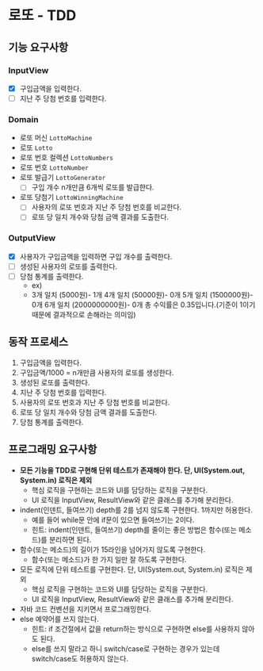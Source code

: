 # 로또 - TDD


## 기능 요구사항

### InputView

- [x]  구입금액을 입력한다.
- [ ]  지난 주 당첨 번호를 입력한다.

### Domain

- 로또 머신 `LottoMachine`
- 로또 `Lotto`
- 로또 번호 컬렉션 `LottoNumbers`
- 로또 번호 `LottoNumber` 
- 로또 발급기 `LottoGenerator` 
    - [ ]  구입 개수 n개만큼 6개씩 로또를 발급한다.
- 로또 당첨기 `LottoWinningMachine` 
    - [ ]  사용자의 로또 번호과 지난 주 당첨 번호를 비교한다.
    - [ ]  로또 당 일치 개수와 당첨 금액 결과를 도출한다.

### OutputView

- [x]  사용자가 구입금액을 입력하면 구입 개수를 출력한다.
- [ ]  생성된 사용자의 로또를 출력한다.
- [ ]  당첨 통계를 출력한다.
    - ex)
    - 3개 일치 (5000원)- 1개
      4개 일치 (50000원)- 0개
      5개 일치 (1500000원)- 0개
      6개 일치 (2000000000원)- 0개
      총 수익률은 0.35입니다.(기준이 1이기 때문에 결과적으로 손해라는 의미임)

## 동작 프로세스

1. 구입금액을 입력한다.
2. 구입금액/1000 = n개만큼 사용자의 로또를 생성한다.
3. 생성된 로또를 출력한다.
4. 지난 주 당첨 번호를 입력한다.
5. 사용자의 로또 번호과 지난 주 당첨 번호를 비교한다.
6. 로또 당 일치 개수와 당첨 금액 결과를 도출한다.
7. 당첨 통계를 출력한다.

## **프로그래밍 요구사항**

- **모든 기능을 TDD로 구현해 단위 테스트가 존재해야 한다. 단, UI(System.out, System.in) 로직은 제외**
    - 핵심 로직을 구현하는 코드와 UI를 담당하는 로직을 구분한다.
    - UI 로직을 InputView, ResultView와 같은 클래스를 추가해 분리한다.
- indent(인덴트, 들여쓰기) depth를 2를 넘지 않도록 구현한다. 1까지만 허용한다.
    - 예를 들어 while문 안에 if문이 있으면 들여쓰기는 2이다.
    - 힌트: indent(인덴트, 들여쓰기) depth를 줄이는 좋은 방법은 함수(또는 메소드)를 분리하면 된다.
- 함수(또는 메소드)의 길이가 15라인을 넘어가지 않도록 구현한다.
    - 함수(또는 메소드)가 한 가지 일만 잘 하도록 구현한다.
- 모든 로직에 단위 테스트를 구현한다. 단, UI(System.out, System.in) 로직은 제외
    - 핵심 로직을 구현하는 코드와 UI를 담당하는 로직을 구분한다.
    - UI 로직을 InputView, ResultView와 같은 클래스를 추가해 분리한다.
- 자바 코드 컨벤션을 지키면서 프로그래밍한다.
- else 예약어를 쓰지 않는다.
    - 힌트: if 조건절에서 값을 return하는 방식으로 구현하면 else를 사용하지 않아도 된다.
    - else를 쓰지 말라고 하니 switch/case로 구현하는 경우가 있는데 switch/case도 허용하지 않는다.
